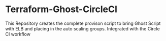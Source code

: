 # Terraform-Ghost-CircleCI
This Repository creates the complete provison script to bring Ghost Script with ELB and placing in the auto scaling groups. Integrated with the Circle CI workflow
